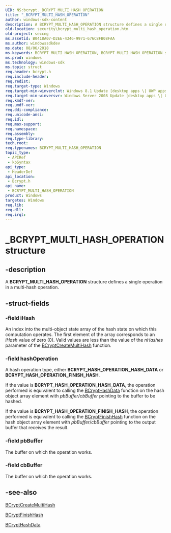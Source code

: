 ```yaml
---
UID: NS:bcrypt._BCRYPT_MULTI_HASH_OPERATION
title: "_BCRYPT_MULTI_HASH_OPERATION"
author: windows-sdk-content
description: A BCRYPT_MULTI_HASH_OPERATION structure defines a single operation in a multi-hash operation.
old-location: security\bcrypt_multi_hash_operation.htm
old-project: seccng
ms.assetid: B0418A07-D2EE-4346-9971-676C8FB08FAA
ms.author: windowssdkdev
ms.date: 08/06/2018
ms.keywords: BCRYPT_MULTI_HASH_OPERATION, BCRYPT_MULTI_HASH_OPERATION structure [Security], _BCRYPT_MULTI_HASH_OPERATION, bcrypt/BCRYPT_MULTI_HASH_OPERATION, security.bcrypt_multi_hash_operation
ms.prod: windows
ms.technology: windows-sdk
ms.topic: struct
req.header: bcrypt.h
req.include-header: 
req.redist: 
req.target-type: Windows
req.target-min-winverclnt: Windows 8.1 Update [desktop apps \| UWP apps]
req.target-min-winversvr: Windows Server 2008 Update [desktop apps \| UWP apps]
req.kmdf-ver: 
req.umdf-ver: 
req.ddi-compliance: 
req.unicode-ansi: 
req.idl: 
req.max-support: 
req.namespace: 
req.assembly: 
req.type-library: 
tech.root: 
req.typenames: BCRYPT_MULTI_HASH_OPERATION
topic_type:
 - APIRef
 - kbSyntax
api_type:
 - HeaderDef
api_location:
 - Bcrypt.h
api_name:
 - BCRYPT_MULTI_HASH_OPERATION
product: Windows
targetos: Windows
req.lib: 
req.dll: 
req.irql: 
---
```


# _BCRYPT_MULTI_HASH_OPERATION structure


## -description


A <b>BCRYPT_MULTI_HASH_OPERATION</b> structure defines a single operation in a multi-hash operation.


## -struct-fields




### -field iHash

An index into the multi-object state array of the hash state on which this computation operates. The first element of the array corresponds to an <i>iHash</i> value of zero (0). Valid values are less than the value of the <i>nHashes</i> parameter of the <a href="security.bcryptcreatemultihash">BCryptCreateMultiHash</a> function.


### -field hashOperation

A hash operation type, either <b>BCRYPT_HASH_OPERATION_HASH_DATA</b> or <b>BCRYPT_HASH_OPERATION_FINISH_HASH</b>.

If the value is <b>BCRYPT_HASH_OPERATION_HASH_DATA</b>, the operation performed is  equivalent to calling the <a href="https://msdn.microsoft.com/dab89dff-dc84-4f69-8b6b-de65704b0265">BCryptHashData</a> function on the hash object array element with <i>pbBuffer</i>/<i>cbBuffer</i> pointing to the buffer to be hashed.

If the value is <b>BCRYPT_HASH_OPERATION_FINISH_HASH</b>, the operation performed is  equivalent to calling the <a href="https://msdn.microsoft.com/82a7c3d9-c01b-46d0-8b54-694dc0d8ffdd">BCryptFinishHash</a> function on the hash object array element with <i>pbBuffer</i>/<i>cbBuffer</i> pointing to the output buffer that receives the result.


### -field pbBuffer

The buffer on which the operation works.


### -field cbBuffer

The buffer on which the operation works.


## -see-also




<a href="security.bcryptcreatemultihash">BCryptCreateMultiHash</a>



<a href="https://msdn.microsoft.com/82a7c3d9-c01b-46d0-8b54-694dc0d8ffdd">BCryptFinishHash</a>



<a href="https://msdn.microsoft.com/dab89dff-dc84-4f69-8b6b-de65704b0265">BCryptHashData</a>
 

 

